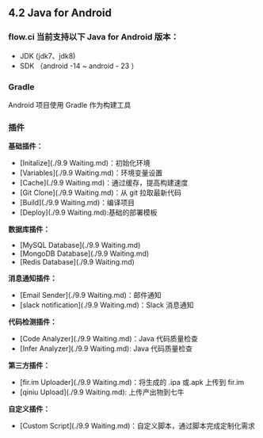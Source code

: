 ## 4.2 Java for Android

### flow.ci 当前支持以下 Java for Android 版本：

- JDK     (jdk7、jdk8)
- SDK  （android -14 ~ android - 23 ）

### Gradle

Android 项目使用 Gradle 作为构建工具

### 插件

<b>基础插件：</b>
- [Initalize](./9.9 Waiting.md)：初始化环境
- [Variables](./9.9 Waiting.md)：环境变量设置
- [Cache](./9.9 Waiting.md)：通过缓存，提高构建速度
- [Git Clone](./9.9 Waiting.md)：从 git 拉取最新代码
- [Build](./9.9 Waiting.md)：编译项目
- [Deploy](./9.9 Waiting.md):基础的部署模板

<b>数据库插件：</b>

- [MySQL Database](./9.9 Waiting.md)
- [MongoDB Database](./9.9 Waiting.md)
- [Redis Database](./9.9 Waiting.md)

<b>消息通知插件：</b>

- [Email Sender](./9.9 Waiting.md)：邮件通知
- [slack notification](./9.9 Waiting.md)：Slack 消息通知

<b>代码检测插件：</b>

- [Code Analyzer](./9.9 Waiting.md)：Java 代码质量检查
- [Infer Analyzer](./9.9 Waiting.md): Java 代码质量检查

<b>第三方插件：</b>

- [fir.im Uploader](./9.9 Waiting.md)：将生成的 .ipa 或.apk 上传到 fir.im
- [qiniu Upload](./9.9 Waiting.md): 上传产出物到七牛

<b>自定义插件：</b>

- [Custom Script](./9.9 Waiting.md)：自定义脚本，通过脚本完成定制化需求
